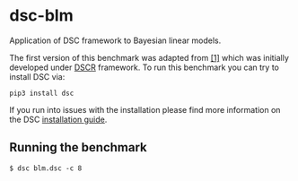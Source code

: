 # dsc-blm
Application of DSC framework to Bayesian linear models. 

The first version of this benchmark was adapted from [[1]](https://github.com/xiangzhu/dscr_blm) which was initially developed under [DSCR](https://github.com/stephens999/dscr) framework. To run this benchmark you can try to install DSC via:

```
pip3 install dsc
```
If you run into issues with the installation please find more information on the DSC [installation guide](https://stephenslab.github.io/dsc-wiki/installation.html). 

## Running the benchmark
```
$ dsc blm.dsc -c 8
```
